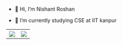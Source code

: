 - 👋 Hi, I’m Nishant Roshan
<!-- - 👀 I’m interested in getting knowledge of multiple fields and successing in the fields i love. -->
- 🌱 I’m currently studying CSE at IIT kanpur
<!-- - 💞️ I’m looking to collaborate on any opportunity which comes to me -->
<!-- - 📫 How to reach me mob num 9413712204 email id roshan.nishant123@gmail.com
 -->
<!---
NishantRoshan/NishantRoshan is a ✨ special ✨ repository because its `README.md` (this file) appears on your GitHub profile.
You can click the Preview link to take a look at your changes.
--->
<!-- ### Hi there 👋


**nsingla20/nsingla20** is a ✨ _special_ ✨ repository because its `README.md` (this file) appears on your GitHub profile.

Here are some ideas to get you started: -->

<!-- - 🔭 I’m currently working on  -->
<!-- - 🌱 I’m currently learning Machine Learning
- 👯 I’m looking to collaborate on projects on ML -->
<!-- - 🤔 I’m looking for help with ... -->
<!-- - 💬 Ask me about ... -->
<!-- - 📫 How to reach me: ... -->
<!-- - 😄 Pronouns: ... -->
<!-- - ⚡ Fun fact:  -->

<table style="width:100%">
  <tr>
    <th><img src="https://github-readme-stats.vercel.app/api?username=nsingla20&show_icons=true&hide_border=true&hide=issues" /></th>
    <th><img src="https://github-readme-stats.vercel.app/api/top-langs/?username=nsingla20&layout=compact&langs_count=6" /></th>
  </tr>
</table>
<br>
